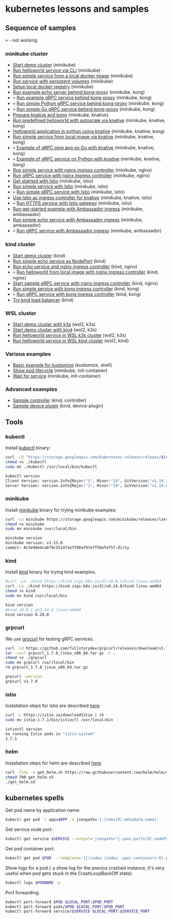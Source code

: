# kubernetes lessons and samples

## Sequence of samples

💀 - not working

### minikube cluster

- [Start demo cluster](./minikube_empty_cluster/README.md) (minikube)
- [Run helloworld service via CLI](./minikube_helloworld/README.md) (minikube)
- [Run simple service from a local docker image](./minikube_local_image/README.md) (minikube)
- [Run service with persistent volumes](./minikube_shared_dirs/README.md) (minikube)
- [Setup local docker registry](./minikube_local_registry/README.md) (minikube)
- [Run example echo server behind kong-proxy](./minikube_kong_echo/README.md) (minikube, kong)
- 💀 [Run example gRPC service behind kong-proxy](./minikube_kong_grpc/README.md) (minikube, kong)
- 💀 [Run simple Python gRPC service behind kong-proxy](./minikube_kong_grpc_py/README.md) (minikube, kong)
- 💀 [Run simple Go gRPC service behind kong-proxy](./minikube_kong_grpc_go/README.md) (minikube, kong)
- [Prepare knative and kong](./minikube_knative_kong_prepare/README.md) (minikube, knative)
- [Run predefined helloworld with autoscale via knative](./minikube_knative_helloworld/README.md) (minikube, knative, kong)
- [Helloworld application in python using knative](./minikube_knative_helloworld_py/README.md) (minikube, knative, kong)
- [Run simple service from local image via knative](./minikube_knative_simple/README.md) (minikube, knative, kong)
- 💀 [Example of gRPC ping app on Go with knative](./minikube_knative_grpc_go/README.md) (minikube, knative, kong)
- 💀 [Example of gRPC service on Python with knative](./minikube_knative_grpc_py/README.md) (minikube, knative, kong)
- [Run simple service with nginx ingress controller](./minikube_nginx_ingress/README.md) (minikube, nginx)
- [Run gRPC service with nginx ingress controller](./minikube_nginx_grpc/README.md) (minikube, nginx)
- [Get statrted with Istio](./minikube_istio_getstart/README.md) (minikube, istio)
- [Run simple service with Istio](./minikube_istio_helloworld/README.md) (minikube, istio)
- 💀 [Run simple gRPC service with Istio](./minikube_istio_grpc/README.md) (minikube, istio)
- [Use Istio as ingress controller for knative](./minikube_istio_knative/README.md) (minikube, knative, istio)
- 💀 [Run HTTPS service with Istio gateway](./minikube_istio_https/README.md) (minikube, istio)
- [Run get-started example with Ambassador ingress](./minikube_ambassador_getstart/README.md) (minikube, ambassador)
- [Run simple echo service with Ambassador ingress](./minikube_ambassador_echo/README.md) (minikube, ambassador)
- 💀 [Run gRPC service with Ambassador ingress](./minikube_ambassador_grpc/README.md) (minikube, ambassador)

### kind cluster

- [Start demo cluster](./kind_empty_cluster/README.md) (kind)
- [Run simple echo service as NodePort](./kind_echo/README.md) (kind)
- [Run echo service and nginx ingress controller](./kind_echo_ingress_nginx/README.md) (kind, nginx)
- 💀 [Run helloworld from local image with nginx ingress controller](./kind_local_image/README.md) (kind, nginx)
- [Start sample gRPC service with nginx ingress controller](./kind_nginx_grpc/README.md) (kind, nginx)
- [Run simple service with kong ingress controller](./kind_kong_ingress/README/md) (kind, kong)
- 💀 [Run gRPC service with kong ingress controller](./kind_kong_grpc/README.md) (kind, kong)
- [Try kind load balancer](./kind_lb/README.md) (kind)

### WSL cluster

- [Start demo cluster with k3s](./wsl_start_k3s/README.md) (wsl2, k3s)
- [Start demo cluster with kind](./wsl_start_kind/README.md) (wsl2, k3s)
- [Run helloworld service in WSL k3s cluster](./wsl_echo_k3s/README.md) (wsl2, k3s)
- [Run helloworld service in WSL kind cluster](./wsl_echo_kind/README.md) (wsl2, kind)

### Various examples

- [Basic example for kustomize](./kustomize_0/README.md) (kustomize, shell)
- [Show pod lifecycle](./pod_lifecycle/README.md) (minikube, init-container)
- [Wait for service](./wait_for_service/README.md) (minikube, init-container)

### Advanced examples
- [Sample controller](./controller-1/README.md) (kind, controller)
- [Sample device plugin](./device-plugin-1/README.md) (kind, device-plugin)

## Tools

### kubectl

Install [kubectl](https://kubernetes.io/docs/reference/kubectl/overview/) binary:

```bash
curl -LO "https://storage.googleapis.com/kubernetes-release/release/$(curl -s https://storage.googleapis.com/kubernetes-release/release/stable.txt)/bin/linux/amd64/kubectl"
chmod +x ./kubectl
sudo mv ./kubectl /usr/local/bin/kubectl

kubectl version
Client Version: version.Info{Major:"1", Minor:"19", GitVersion:"v1.19.1", GitCommit:"206bcadf021e76c27513500ca24182692aabd17e", GitTreeState:"clean", BuildDate:"2020-09-09T11:26:42Z", GoVersion:"go1.15", Compiler:"gc", Platform:"linux/amd64"}
Server Version: version.Info{Major:"1", Minor:"19", GitVersion:"v1.19.0", GitCommit:"e19964183377d0ec2052d1f1fa930c4d7575bd50", GitTreeState:"clean", BuildDate:"2020-08-26T14:23:04Z", GoVersion:"go1.15", Compiler:"gc", Platform:"linux/amd64"}
```

### minikube

Install [minikube](https://kubernetes.io/docs/setup/learning-environment/minikube/) binary for trying minikube examples:

```bash
curl -Lo minikube https://storage.googleapis.com/minikube/releases/latest/minikube-linux-amd64
chmod +x minikube
sudo mv minikube /usr/local/bin

minikube version
minikube version: v1.13.0
commit: 0c5e9de4ca6f9c55147ae7f90af97eff5befef5f-dirty
```

### kind

Install [kind](https://kind.sigs.k8s.io/) binary for trying kind examples.


```bash
#curl -Lo ./kind https://kind.sigs.k8s.io/dl/v0.8.1/kind-linux-amd64
curl -Lo ./kind https://kind.sigs.k8s.io/dl/v0.24.0/kind-linux-amd64
chmod +x kind
sudo mv kind /usr/local/bin

kind version
#kind v0.8.1 go1.14.2 linux/amd64
kind version 0.24.0
```

### grpcurl

We use [grpcurl](https://github.com/fullstorydev/grpcurl) for testing gRPC services.

```bash
curl -LO https://github.com/fullstorydev/grpcurl/releases/download/v1.7.0/grpcurl_1.7.0_linux_x86_64.tar.gz
tar -zxvf grpcurl_1.7.0_linux_x86_64.tar.gz -C .
chmod +x ./grpcurl
sudo mv grpcurl /usr/local/bin
rm grpcurl_1.7.0_linux_x86_64.tar.gz

grpcurl -version
grpcurl v1.7.0
```

### istio

Installation steps for Istio are described [here](https://istio.io/latest/docs/setup/getting-started/#download):

```bash
curl -L https://istio.io/downloadIstio | sh -
sudo mv istio-1.7.1/bin/istioctl /usr/local/bin

istioctl version
no running Istio pods in "istio-system"
1.7.1
```

### helm

Installation steps for helm are described [here](https://helm.sh/docs/intro/install/):

```bash
curl -fsSL -o get_helm.sh https://raw.githubusercontent.com/helm/helm/main/scripts/get-helm-3
chmod 700 get_helm.sh
./get_helm.sh
```

## kubernetes spells

Get pod name by application name:

```bash
kubectl get pod -l app=$APP -o jsonpath='{.items[0].metadata.name}'
```

Get service node port:

```bash
kubectl get service $SERVICE --output='jsonpath="{.spec.ports[0].nodePort}"'
```

Get pod container port:

```bash
kubectl get pod $POD  --template='{{(index (index .spec.containers 0).ports 0).containerPort}}{{"\n"}}'
```

Show logs for a pod (`-p` show log for the previos crashed instance, it's very useful when pod gets stuck in the CrashLoopBackOff state):

```bash
kubectl logs $PODNAME -p
```

Port forwarding:

```bash
kubectl port-forward $POD $LOCAL_PORT:$POD_PORT
kubectl port-forward pods/$POD $LOCAL_PORT:$POD_PORT
kubectl port-forward service/$SERVICE $LOCAL_PORT:$SERVICE_PORT
```
